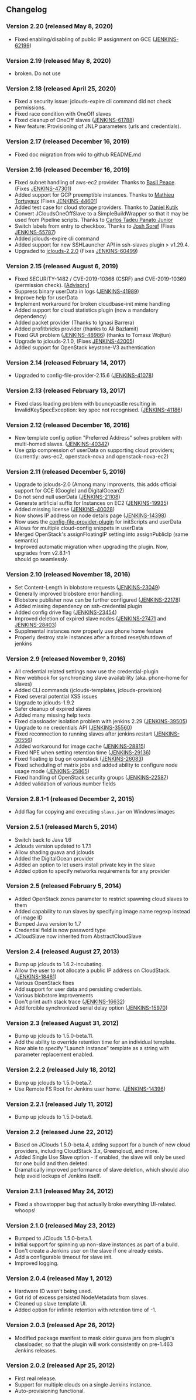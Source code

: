 ## Changelog

### Version 2.20 (released May 8, 2020)
- Fixed enabling/disabling of public IP assignment on GCE ([JENKINS-62199](https://issues.jenkins-ci.org/browse/JENKINS-62199))

### Version 2.19 (released May 8, 2020)
- broken. Do not use

### Version 2.18 (released April 25, 2020)
- Fixed a security issue: jclouds-expire cli command did not check permissions.
- Fixed race condition with OneOff slaves
- Fixed cleanup of OneOff slaves ([JENKINS-61788](https://issues.jenkins-ci.org/browse/JENKINS-61788))
- New feature: Provisioning of JNLP parameters (urls and credentials).

### Version 2.17 (released December 16, 2019)
- Fixed doc migration from wiki to github README.md

### Version 2.16 (released December 16, 2019)

-   Fixed subnet handling of aws-ec2 provider. Thanks to [Basil Peace](https://github.com/grv87). (Fixes [JENKINS-47301](https://issues.jenkins-ci.org/browse/JENKINS-47301))
-   Added support for GCP preemptible instances. Thanks to [Mathieu Tortuyaux](https://github.com/tormath1) (Fixes [JENKINS-44601](https://issues.jenkins-ci.org/browse/JENKINS-44601))
-   Added test case for cloud storage providers. Thanks to [Daniel Kutik](https://github.com/danielkutik)
-   Convert JCloudsOneOffSlave to a SimpleBuildWrapper so that it may be used from Pipeline scripts. Thanks to [Carlos Tadeu Panato Junior](https://github.com/cpanato)
-   Switch labels from entry to checkbox. Thanks to [Josh Soref](https://github.com/jsoref) (Fixes [JENKINS-55787](https://issues.jenkins-ci.org/browse/JENKINS-55787))
-   Added jclouds-expire cli command
-   Added support for new SSHLauncher API in ssh-slaves plugin > v1.29.4.
-   Upgraded to [jclouds-2.2.0](https://jclouds.apache.org/releasenotes/2.2.0/) (Fixes [JENKINS-60499](https://issues.jenkins-ci.org/browse/JENKINS-60499))

### Version 2.15 (released August 6, 2019)

-   Fixed SECURITY-1482 / CVE-2019-10368 (CSRF) and CVE-2019-10369
    (permission check).
    \[[Advisory](https://jenkins.io/security/advisory/2019-08-07/)\]
-   Suppress binary userData in logs
    ([JENKINS-41989](https://issues.jenkins-ci.org/browse/JENKINS-41989))
-   Improve help for userData
-   Implement workaround for broken cloudbase-init mime handling
-   Added support for cloud statistics plugin (now a mandatory
    dependency)
-   Added packet provider (Thanks to Ignasi Barrera)
-   Added profitbricks provider (thanks to Ali Bazlamit)
-   Fixed GUI problem
    ([JENKINS-48986](https://issues.jenkins-ci.org/browse/JENKINS-48986))
    (thanks to Tomasz Wojtun)
-   Upgrade to jclouds-2.1.0, (Fixes
    [JENKINS-42005](https://issues.jenkins-ci.org/browse/JENKINS-42005))
-   Added support for OpenStack keystone-V3 authentication

### Version 2.14 (released February 14, 2017)

-   Upgraded to config-file-provider-2.15.6
    ([JENKINS-41078](https://issues.jenkins-ci.org/browse/JENKINS-41078))

### Version 2.13 (released February 13, 2017)

-   Fixed class loading problem with bouncycastle resulting in
    InvalidKeySpecException: key spec not recognised.
    ([JENKINS-41186](https://issues.jenkins-ci.org/browse/JENKINS-41186))

### Version 2.12 (released December 16, 2016)

-   New template config option "Preferred Address" solves problem with
    multi-homed slaves.
    ([JENKINS-40342](https://issues.jenkins-ci.org/browse/JENKINS-40342))
-   Use gzip compression of userData on supporting cloud providers;
    (currently: aws-ec2, openstack-nova and openstack-nova-ec2)

### Version 2.11 (released December 5, 2016)

-   Upgrade to jclouds-2.0 (Among many improvents, this adds official
    support for GCE (Google) and DigitalOcean2)
-   Do not send null userData
    ([JENKINS-21108](https://issues.jenkins-ci.org/browse/JENKINS-21108))
-   Generate artificial suffix for Instances on EC2
    ([JENKINS-19935](https://issues.jenkins-ci.org/browse/JENKINS-19935))
-   Added missing license
    ([JENKINS-40028](https://issues.jenkins-ci.org/browse/JENKINS-40028))
-   Now shows IP address on node details page
    ([JENKINS-14398](https://issues.jenkins-ci.org/browse/JENKINS-14398))
-   Now uses the
    [config-file-provider-plugin](https://wiki.jenkins-ci.org/display/JENKINS/Config+File+Provider+Plugin)
    for initScripts and userData
-   Allows for multiple cloud-config snippets in userData
-   Merged OpenStack's assignFloatingIP setting into assignPublicIp
    (same semantic)
-   Improved automatic migration when upgrading the plugin. Now,
    upgrades from v2.8.1-1  
    should go seamlessly.

### Version 2.10 (released November 18, 2016)

-   Set Content-Length in blobstore requests
    ([JENKINS-23049](https://issues.jenkins-ci.org/browse/JENKINS-23049))
-   Generally improved blobstore error handling.
-   Blobstore publisher now can be further configured
    ([JENKINS-22178](https://issues.jenkins-ci.org/browse/JENKINS-22178))
-   Added missing dependency on ssh-credential plugin
-   Added config drive flag
    ([JENKINS-23454](https://issues.jenkins-ci.org/browse/JENKINS-23454))
-   Improved deletion of expired slave nodes
    ([JENKINS-27471](https://issues.jenkins-ci.org/browse/JENKINS-27471)
    and
    [JENKINS-28403](https://issues.jenkins-ci.org/browse/JENKINS-28403))
-   Supplmental instances now properly use phone home feature
-   Properly destroy stale instances after a forced reset/shutdown of
    jenkins

### Version 2.9 (released November 9, 2016)

-   All credential related settings now use the credential-plugin
-   New webhook for synchronizing slave availability (aka. phone-home
    for slaves)
-   Added CLI commands (jclouds-templates, jclouds-provision)
-   Fixed several potential XSS issues
-   Upgrade to jclouds-1.9.2
-   Safer cleanup of expired slaves
-   Added many missing help texts
-   Fixed classloader isolation problem with jenkins 2.29
    ([JENKINS-39505](https://issues.jenkins-ci.org/browse/JENKINS-39505))
-   Upgrade to ne credentials API
    ([JENKINS-35560](https://issues.jenkins-ci.org/browse/JENKINS-35560))
-   Fixed reconnection to running slaves after jenkins restart
    ([JENKINS-30556](https://issues.jenkins-ci.org/browse/JENKINS-30556))
-   Added workaround for image cache
    ([JENKINS-28815](https://issues.jenkins-ci.org/browse/JENKINS-28815))
-   Fixed NPE when setting retention time
    ([JENKINS-29136](https://issues.jenkins-ci.org/browse/JENKINS-29136))
-   Fixed floating ip bug on openstack
    ([JENKINS-26083](https://issues.jenkins-ci.org/browse/JENKINS-26083))
-   Fixed scheduling of matrix jobs and added ability to configure node
    usage mode
    ([JENKINS-25865](https://issues.jenkins-ci.org/browse/JENKINS-25865))
-   Fixed handling of OpenStack security groups
    ([JENKINS-22587](https://issues.jenkins-ci.org/browse/JENKINS-22587))
-   Added validation of various number fields

### Version 2.8.1-1 (released December 2, 2015)

-   Add flag for copying and executing `slave.jar` on Windows images

### Version 2.5.1 (released March 5, 2014)

-   Switch back to Java 1.6
-   Jclouds version updated to 1.7.1
-   Allow shading guava and jclouds
-   Added the DigitalOcean provider
-   Added an option to let users install private key in the slave
-   Added option to specify networks requirements for any provider

### Version 2.5 (released February 5, 2014)

-   Added OpenStack zones parameter to restrict spawning cloud slaves to
    them
-   Added capability to run slaves by specifying image name regexp
    instead of image ID
-   Bumped Java version to 1.7
-   Credential field is now password type
-   JCloudSlave now inherited from AbstractCloudSlave

### Version 2.4 (released August 27, 2013)

-   Bump up jclouds to 1.6.2-incubating.
-   Allow the user to not allocate a public IP address on CloudStack.
    ([JENKINS-18461](https://issues.jenkins-ci.org/browse/JENKINS-18461))
-   Various OpenStack fixes
-   Add support for user data and persisting credentials.
-   Various blobstore improvements
-   Don't print auth stack trace
    ([JENKINS-16632](https://issues.jenkins-ci.org/browse/JENKINS-16632))
-   Add forcible synchronized serial delay option
    ([JENKINS-15970](https://issues.jenkins-ci.org/browse/JENKINS-15970))

### Version 2.3 (released August 31, 2012)

-   Bump up jclouds to 1.5.0-beta.11.
-   Add the ability to override retention time for an individual
    template.
-   Now able to specify "Launch Instance" template as a string with
    parameter replacement enabled.

### Version 2.2.2 (released July 18, 2012)

-   Bump up jclouds to 1.5.0-beta.7.
-   Use Remote FS Root for Jenkins user home.
    ([JENKINS-14396](https://issues.jenkins-ci.org/browse/JENKINS-14396))

### Version 2.2.1 (released July 11, 2012)

-   Bump up jclouds to 1.5.0-beta.6.

### Version 2.2 (released June 22, 2012)

-   Based on JClouds 1.5.0-beta.4, adding support for a bunch of new
    cloud providers, including CloudStack 3.x, Greenqloud, and more.
-   Added Single Use Slave option - if enabled, the slave will only be
    used for one build and then deleted.
-   Dramatically improved performance of slave deletion, which should
    also help avoid lockups of Jenkins itself.

### Version 2.1.1 (released May 24, 2012)

-   Fixed a showstopper bug that actually broke everything UI-related.
    whoops!

### Version 2.1.0 (released May 23, 2012)

-   Bumped to JClouds 1.5.0-beta.1.
-   Initial support for spinning up non-slave instances as part of a
    build.
-   Don't create a Jenkins user on the slave if one already exists.
-   Add a configurable timeout for slave init.
-   Improved logging.

### Version 2.0.4 (released May 1, 2012)

-   Hardware ID wasn't being used.
-   Got rid of excess persisted NodeMetadata from slaves.
-   Cleaned up slave template UI.
-   Added option for infinite retention with retention time of -1.

### Version 2.0.3 (released Apr 26, 2012)

-   Modified package manifest to mask older guava jars from plugin's
    classloader, so that the plugin will work consistently on pre-1.463
    Jenkins releases.

### Version 2.0.2 (released Apr 25, 2012)

-   First real release.
-   Support for multiple clouds on a single Jenkins instance.
-   Auto-provisioning functional.
